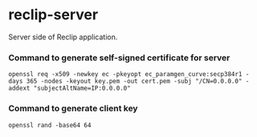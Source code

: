 # reclip-server

Server side of Reclip application.

### Command to generate self-signed certificate for server
```
openssl req -x509 -newkey ec -pkeyopt ec_paramgen_curve:secp384r1 -days 365 -nodes -keyout key.pem -out cert.pem -subj "/CN=0.0.0.0" -addext "subjectAltName=IP:0.0.0.0"
```

### Command to generate client key
```
openssl rand -base64 64
```

